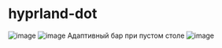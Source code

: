 # hyprland-dot
![image](https://github.com/Dallinchi/hyprland-dot/assets/88334156/96767509-241c-4d47-8f15-3d6e9c448c00)
![image](https://github.com/Dallinchi/hyprland-dot/assets/88334156/28cbf27b-c148-4f49-9ba1-24986940d794)
Адаптивный бар при пустом столе
![image](https://github.com/Dallinchi/hyprland-dot/assets/88334156/073cf6fd-db4f-4806-a467-a93e2c4ee8a4)

